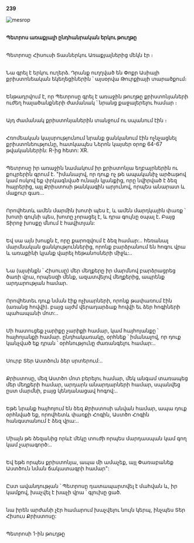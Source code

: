 **239**

![mesrop](https://volamar.ru/audio_video/foto/01/detbible/B494.BMP)

\
**Պետրոս առաքյալի ընդհանրական երկու թուղթը**

\
Պետրոսը Հիսուսի Տասներկու Առաքյալներից մեկն էր ։

\
Նա գրել է երկու ուղերձ. Դրանք ուղղված են Փոքր Ասիայի քրիստոնեական եկեղեցիներին ՝ այսօրվա Թուրքիայի տարածքում։

\
Ենթադրվում է, որ Պետրոսը գրել է առաջին թուղթը քրիստոնյաների ուժեղ հալածանքների ժամանակ ՝ նրանց քաջալերելու համար ։

\
Այդ ժամանակ քրիստոնյաներին տանջում ու սպանում էին ։

\
Հռոմեական կայսրությունում նրանք ցանկանում էին ոչնչացնել քրիստոնեությունը, հատկապես Ներոն կայսեր օրոք 64-67 թվականներին: R-ից հետո: XR.

\
Պետրոսը իր առաջին նամակում իր քրիստոնյա եղբայրներին ու քույրերին գրում է. "իմանալով, որ դուք ոչ թե ապականիչ արծաթով կամ ոսկով եք փրկագնված ունայն կյանքից, որը նվիրված է ձեզ հայրերից, այլ Քրիստոսի թանկագին արյունով, որպես անարատ և մաքուր գառ...

\
Որովհետև ամեն մարմին խոտի պես է, և ամեն մարդկային փառք ՝ խոտի գույնի պես, խոտը չորացել է, և դրա գույնը օպալ է. Բայց Տիրոջ խոսքը մնում է հավիտյան:

\
Եվ սա այն խոսքն է, որը քարոզվում է ձեզ համար:.. հեռանալ մարմնական ցանկություններից, որոնք բարձրանում են հոգու վրա և առաքինի կյանք վարել հեթանոսների միջև:..

\
Նա (այսինքն ՝ Հիսուսը) մեր մեղքերը իր մարմնով բարձրացրեց ծառի վրա, որպեսզի մենք, ազատվելով մեղքերից, ապրենք արդարության համար.

\
Որովհետեւ դուք նման էիք ոչխարների, որոնք թափառում էին (առանց հովվի). բայց այժմ վերադարձաք հովվի եւ ձեր հոգիների պահապանի մոտ:..

\
Մի հատուցեք չարիքը չարիքի համար, կամ հայհոյանքը ՝ հայհոյանքի համար. ընդհակառակը, օրհնեք ՝ իմանալով, որ դուք կանչված եք դրան ՝ օրհնությունը ժառանգելու համար:..

\
Սուրբ Տեր Աստծուն ձեր սրտերում:..

\
Քրիստոսը, մեզ Աստծո մոտ բերելու համար, մեկ անգամ տառապեց մեր մեղքերի համար, արդարն անարդարների համար, սպանվեց ըստ մարմնի, բայց կենդանացավ հոգով:..

\
Եթե նրանք հայհոյում են ձեզ Քրիստոսի անվան համար, ապա դուք օրհնված եք, որովհետև փառքի Հոգին, Աստծո Հոգին հանգստանում է ձեզ վրա:..

\
Միայն թե ձեզանից որևէ մեկը տուժի որպես մարդասպան կամ գող կամ չարագործ:..

\
Եվ եթե որպես քրիստոնյա, ապա մի ամաչեք, այլ Փառաբանեք Աստծուն նման ճակատագրի համար":

\
Ըստ ավանդության ՝ Պետրոսը դատապարտվել է մահվան և, իր կամքով, խաչվել է խաչի վրա ՝ գլուխը ցած.

\
նա իրեն արժանի չէր համարում խաչվելու նույն կերպ, ինչպես Տեր Հիսուս Քրիստոսը:

\
Պետրոսի 1-ին թուղթը
